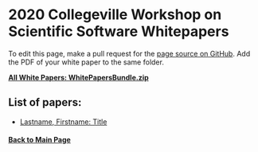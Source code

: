 # 2020 Collegeville Workshop on Scientific Software Whitepapers

To edit this page, make a pull request for the [page source on GitHub](https://github.com/Collegeville/CW20/blob/master/WorkshopResources/WhitePapers/WhitePaperList.md).  Add the PDF of your white paper to the same folder.

[**All White Papers: WhitePapersBundle.zip**](../WhitePapersBundle.zip)

## List of papers:
- [Lastname, Firstname: Title](file.pdf)

#### [Back to Main Page](../index.md)
